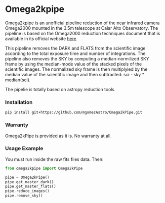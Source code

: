 # Omega2kpipe
Omega2kpipe is an unofficial pipeline reduction of the near infrared camera Omega2000
mounted in the 3.5m telescope at Calar Alto Observatory. The pipeline is based on
the Omega2000 reduction techniques document that is available in its official website
[here](https://www.caha.es/es/telescope-3-5m-2/omega-2000).

This pipeline removes the DARK and FLATS from the scientific image according to the
total exposure time and number of integrations. The pipeline also removes the SKY by
computing a median-normilized SKY frame by using the median-mode value of the stacked
pixels of the scientific images. The normalized sky frame is then multiplyied by the
median value of the scientific image and then subtracted: sci - sky * median(sci).

The pipelie is totally based on astropy reduction tools.

### Installation

```
pip install git+https://github.com/mgomezAstro/Omega2kPipe.git
```

### Warranty
Omega2kPipe is provided as it is. No warranty at all.

### Usage Example

You must run inside the raw fits files data. Then: 

```python
from omega2kpipe import Omega2kPipe

pipe = Omega2kPipe()
pipe.get_master_dark()
pipe.get_master_flats()
pipe.reduce_images()
pipe.remove_sky()
```